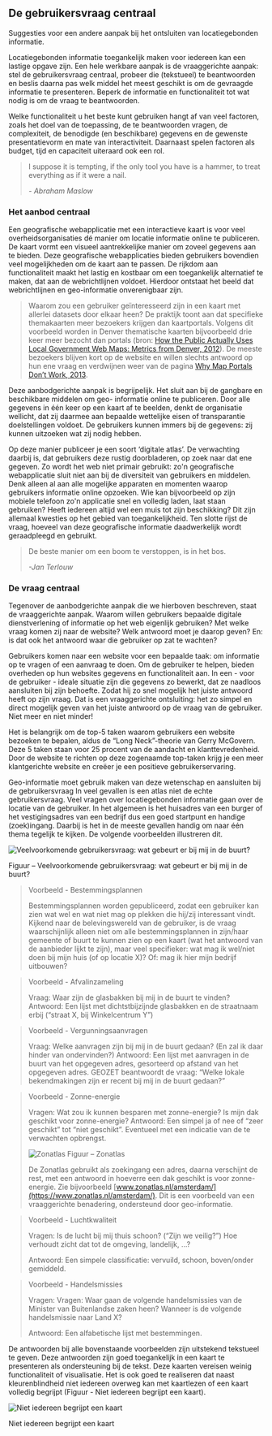 ## De gebruikersvraag centraal

Suggesties voor een andere aanpak bij het ontsluiten van locatiegebonden informatie.

Locatiegebonden informatie toegankelijk maken voor iedereen kan een lastige opgave zijn. Een
hele werkbare aanpak is de vraaggerichte aanpak: stel de gebruikersvraag centraal, probeer die
(tekstueel) te beantwoorden en beslis daarna pas welk middel het meest geschikt is om de
gevraagde informatie te presenteren. Beperk de informatie en functionaliteit tot wat nodig is om
de vraag te beantwoorden.

Welke functionaliteit u het beste kunt gebruiken hangt af van veel factoren, zoals het doel van de toepassing,
de te beantwoorden vragen, de complexiteit, de benodigde (en beschikbare) gegevens en de gewenste
presentatievorm en mate van interactiviteit. Daarnaast spelen factoren als budget, tijd en capaciteit
uiteraard ook een rol.

> I suppose it is tempting, if the only tool you have is a hammer, to treat everything as if it were a nail.
>
> _- Abraham Maslow_

### Het aanbod centraal
Een geografische webapplicatie met een interactieve kaart is voor veel overheidsorganisaties dé manier om
locatie informatie online te publiceren. De kaart vormt een visueel aantrekkelijke manier om zoveel gegevens
aan te bieden. Deze geografische webapplicaties bieden gebruikers bovendien veel mogelijkheden om de
kaart aan te passen. De rijkdom aan functionaliteit maakt het lastig en kostbaar om een toegankelijk
alternatief te maken, dat aan de webrichtlijnen voldoet. Hierdoor ontstaat het beeld dat webrichtlijnen en
geo-informatie onverenigbaar zijn.

> Waarom zou een gebruiker geïnteresseerd zijn in een kaart met allerlei datasets door elkaar heen? De praktijk toont aan dat specifieke themakaarten meer bezoekers krijgen dan kaartportals. Volgens dit voorbeeld worden in Denver thematische kaarten bijvoorbeeld drie keer meer bezocht dan portals (bron: [How the Public Actually Uses Local Government Web Maps: Metrics from Denver, 2012](http://mapbrief.com/2012/08/01/how-the-public-actually-uses-local-government-web-maps-metrics-from-denver/)). De meeste bezoekers blijven kort op de website en willen slechts antwoord op hun ene vraag en verdwijnen weer van de pagina [Why Map Portals Don’t Work, 2013](http://mapbrief.com/2013/02/05/why-map-portals-dont-work-part-i/).

Deze aanbodgerichte aanpak is begrijpelijk. Het sluit aan bij de gangbare en beschikbare middelen om geo-
informatie online te publiceren. Door alle gegevens in één keer op een kaart af te beelden, denkt de
organisatie wellicht, dat zij daarmee aan bepaalde wettelijke eisen of transparantie doelstellingen voldoet.
De gebruikers kunnen immers bij de gegevens: zij kunnen uitzoeken wat zij nodig hebben.

Op deze manier publiceer je een soort ‘digitale atlas’. De verwachting daarbij is, dat gebruikers deze rustig
doorbladeren, op zoek naar dat ene gegeven. Zo wordt het web niet primair gebruikt: zo'n geografische
webapplicatie sluit niet aan bij de diversiteit van gebruikers en middelen. Denk alleen al aan alle mogelijke
apparaten en momenten waarop gebruikers informatie online opzoeken. Wie kan bijvoorbeeld op zijn
mobiele telefoon zo'n applicatie snel en volledig laden, laat staan gebruiken? Heeft iedereen altijd wel een
muis tot zijn beschikking? Dit zijn allemaal kwesties op het gebied van toegankelijkheid. Ten slotte rijst de
vraag, hoeveel van deze geografische informatie daadwerkelijk wordt geraadpleegd en gebruikt.

> De beste manier om een boom te verstoppen, is in het bos.
>
> _-Jan Terlouw_

### De vraag centraal

Tegenover de aanbodgerichte aanpak die we hierboven beschreven, staat de vraaggerichte aanpak. Waarom
willen gebruikers bepaalde digitale dienstverlening of informatie op het web eigenlijk gebruiken? Met welke
vraag komen zij naar de website? Welk antwoord moet je daarop geven? En: is dat ook het antwoord waar
die gebruiker op zat te wachten?

Gebruikers komen naar een website voor een bepaalde taak: om informatie op te vragen of een aanvraag
te doen. Om de gebruiker te helpen, bieden overheden op hun websites gegevens en functionaliteit aan. In
een - voor de gebruiker - ideale situatie zijn die gegevens zo bewerkt, dat ze naadloos aansluiten bij zijn
behoefte. Zodat hij zo snel mogelijk het juiste antwoord heeft op zijn vraag. Dat is een vraaggerichte
ontsluiting: het zo simpel en direct mogelijk geven van het juiste antwoord op de vraag van de gebruiker.
Niet meer en niet minder!

Het is belangrijk om de top-5 taken waarom gebruikers een website bezoeken te bepalen, aldus de “Long
Neck”-theorie van Gerry McGovern. Deze 5 taken staan voor 25 procent van de aandacht en
klanttevredenheid. Door de website te richten op deze zogenaamde top-taken krijg je een meer klantgerichte
website en creëer je een positieve gebruikerservaring.

Geo-informatie moet gebruik maken van deze wetenschap en aansluiten bij de gebruikersvraag In veel
gevallen is een atlas niet de echte gebruikersvraag. Veel vragen over locatiegebonden informatie gaan over
de locatie van de gebruiker. In het algemeen is het huisadres van een burger of het vestigingsadres van een
bedrijf dus een goed startpunt en handige (zoek)ingang. Daarbij is het in de meeste gevallen handig om
naar één thema tegelijk te kijken. De volgende voorbeelden illustreren dit.

![Veelvoorkomende gebruikersvraag: wat gebeurt er bij mij in de buurt?](media/in-mijn-buurt.png)

Figuur – Veelvoorkomende gebruikersvraag: wat gebeurt er bij mij in de buurt?

> Voorbeeld - Bestemmingsplannen
>
> Bestemmingsplannen worden gepubliceerd, zodat een gebruiker kan zien wat wel en wat niet mag
> op plekken die hij/zij interessant vindt. Kijkend naar de belevingswereld van de gebruiker, is de
> vraag waarschijnlijk alleen niet om alle bestemmingsplannen in zijn/haar gemeente of buurt te
> kunnen zien op een kaart (wat het antwoord van de aanbieder lijkt te zijn), maar veel specifieker:
> wat mag ik wel/niet doen bij mijn huis (of op locatie X)? Of: mag ik hier mijn bedrijf uitbouwen?


> Voorbeeld - Afvalinzameling
>
> Vraag: Waar zijn de glasbakken bij mij in de buurt te vinden?
> Antwoord: Een lijst met dichtstbijzijnde glasbakken en de straatnaam erbij (“straat X, bij Winkelcentrum Y”)

> Voorbeeld - Vergunningsaanvragen
>
> Vraag: Welke aanvragen zijn bij mij in de buurt gedaan? (En zal ik daar hinder van ondervinden?)
> Antwoord: Een lijst met aanvragen in de buurt van het opgegeven adres, gesorteerd op afstand van het opgegeven adres. GEOZET beantwoordt de vraag: “Welke lokale bekendmakingen zijn er recent bij mij in de buurt gedaan?”

> Voorbeeld - Zonne-energie
>
> Vragen: Wat zou ik kunnen besparen met zonne-energie? Is mijn dak geschikt voor zonne-energie?
> Antwoord: Een simpel ja of nee of “zeer geschikt” tot “niet geschikt”. Eventueel met een indicatie van de te verwachten opbrengst.
>
> ![Zonatlas](media/zonatlas.png)
> Figuur – Zonatlas
>
> De Zonatlas gebruikt als zoekingang een adres, daarna verschijnt de rest, met een antwoord in hoeverre een dak geschikt is voor zonne-energie. Zie bijvoorbeeld [www.zonatlas.nl/amsterdam/](https://www.zonatlas.nl/amsterdam/). Dit is een voorbeeld van een vraaggerichte benadering, ondersteund door geo-informatie.

> Voorbeeld - Luchtkwaliteit
>
> Vragen: Is de lucht bij mij thuis schoon? (“Zijn we veilig?”) Hoe verhoudt zicht dat tot de omgeving, landelijk, ...?
>
> Antwoord: Een simpele classificatie: vervuild, schoon, boven/onder gemiddeld.

> Voorbeeld - Handelsmissies
>
> Vragen: Vragen: Waar gaan de volgende handelsmissies van de Minister van Buitenlandse zaken heen? Wanneer is de volgende handelsmissie naar Land X?
>
> Antwoord: Een alfabetische lijst met bestemmingen.


De antwoorden bij alle bovenstaande voorbeelden zijn uitstekend tekstueel te geven. Deze antwoorden zijn
goed toegankelijk in een kaart te presenteren als ondersteuning bij de tekst. Deze kaarten vereisen weinig
functionaliteit of visualisatie. Het is ook goed te realiseren dat naast kleurenblindheid niet iedereen overweg
kan met kaartlezen of een kaart volledig begrijpt (Figuur - Niet iedereen begrijpt een kaart).


![Niet iedereen begrijpt een kaart](media/kaartbegrip.png)

Niet iedereen begrijpt een kaart
